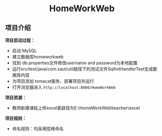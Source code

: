 <center><h1>HomeWorkWeb</h1></center>

## 项目介绍
**项目启动过程：**
- 启动 MySQL
- 建立数据库homeworkweb
- 找到 db.properties文件修改username and password为本地配置
- 运行src/test/java/com.xaut/util路径下的测试文件SqlInitHandlerTest生成数据库内容
- 为项目添加 tomacat服务、部署项目并运行
- 打开浏览器进入 `http://localhost:8080/HomeWorkWeb`

**项目资源：**
- 教师新建课程上传excel表路径为E:\HomeWorkWeb\teacher\excel

**项目规则：**
- 命名规则：均采用驼峰命名